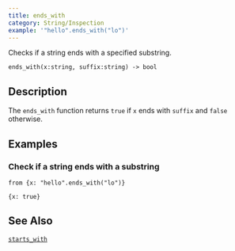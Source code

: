 ```yaml
---
title: ends_with
category: String/Inspection
example: '"hello".ends_with("lo")'
---
```


Checks if a string ends with a specified substring.

```tql
ends_with(x:string, suffix:string) -> bool
```

## Description

The `ends_with` function returns `true` if `x` ends with `suffix` and `false`
otherwise.

## Examples

### Check if a string ends with a substring

```tql
from {x: "hello".ends_with("lo")}
```

```tql
{x: true}
```

## See Also

[`starts_with`](/reference/functions/starts_with)
